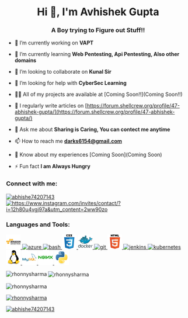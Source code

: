<h1 align="center">Hi 👋, I'm Avhishek Gupta</h1>
<h3 align="center">A Boy trying to Figure out Stuff!!</h3>


- 🔭 I’m currently working on **VAPT**

- 🌱 I’m currently learning **Web Pentesting, Api Pentesting, Also other domains**

- 👯 I’m looking to collaborate on **Kunal Sir**

- 🤝 I’m looking for help with **CyberSec Learning**

- 👨‍💻 All of my projects are available at [Coming Soon!!](Coming Soon!!)

- 📝 I regularly write articles on [https://forum.shellcrew.org/profile/47-abhishek-gupta/](https://forum.shellcrew.org/profile/47-abhishek-gupta/)

- 💬 Ask me about **Sharing is Caring, You can contect me anytime**

- 📫 How to reach me **darks6154@gmail.com**

- 📄 Know about my experiences [Coming Soon](Coming Soon)

- ⚡ Fun fact **I am Always Hungry**

<h3 align="left">Connect with me:</h3>
<p align="left">
<a href="https://twitter.com/abhishe74207143" target="blank"><img align="center" src="https://raw.githubusercontent.com/rahuldkjain/github-profile-readme-generator/master/src/images/icons/Social/twitter.svg" alt="abhishe74207143" height="30" width="40" /></a>
<a href="https://instagram.com/https://www.instagram.com/invites/contact/?i=12h80u4vgj97a&utm_content=2ww90zo" target="blank"><img align="center" src="https://raw.githubusercontent.com/rahuldkjain/github-profile-readme-generator/master/src/images/icons/Social/instagram.svg" alt="https://www.instagram.com/invites/contact/?i=12h80u4vgj97a&utm_content=2ww90zo" height="30" width="40" /></a>
</p>

<h3 align="left">Languages and Tools:</h3>
<p align="left"> <a href="https://aws.amazon.com" target="_blank" rel="noreferrer"> <img src="https://raw.githubusercontent.com/devicons/devicon/master/icons/amazonwebservices/amazonwebservices-original-wordmark.svg" alt="aws" width="40" height="40"/> </a> <a href="https://azure.microsoft.com/en-in/" target="_blank" rel="noreferrer"> <img src="https://www.vectorlogo.zone/logos/microsoft_azure/microsoft_azure-icon.svg" alt="azure" width="40" height="40"/> </a> <a href="https://www.gnu.org/software/bash/" target="_blank" rel="noreferrer"> <img src="https://www.vectorlogo.zone/logos/gnu_bash/gnu_bash-icon.svg" alt="bash" width="40" height="40"/> </a> <a href="https://www.w3schools.com/css/" target="_blank" rel="noreferrer"> <img src="https://raw.githubusercontent.com/devicons/devicon/master/icons/css3/css3-original-wordmark.svg" alt="css3" width="40" height="40"/> </a> <a href="https://www.docker.com/" target="_blank" rel="noreferrer"> <img src="https://raw.githubusercontent.com/devicons/devicon/master/icons/docker/docker-original-wordmark.svg" alt="docker" width="40" height="40"/> </a> <a href="https://git-scm.com/" target="_blank" rel="noreferrer"> <img src="https://www.vectorlogo.zone/logos/git-scm/git-scm-icon.svg" alt="git" width="40" height="40"/> </a> <a href="https://www.w3.org/html/" target="_blank" rel="noreferrer"> <img src="https://raw.githubusercontent.com/devicons/devicon/master/icons/html5/html5-original-wordmark.svg" alt="html5" width="40" height="40"/> </a> <a href="https://www.jenkins.io" target="_blank" rel="noreferrer"> <img src="https://www.vectorlogo.zone/logos/jenkins/jenkins-icon.svg" alt="jenkins" width="40" height="40"/> </a> <a href="https://kubernetes.io" target="_blank" rel="noreferrer"> <img src="https://www.vectorlogo.zone/logos/kubernetes/kubernetes-icon.svg" alt="kubernetes" width="40" height="40"/> </a> <a href="https://www.linux.org/" target="_blank" rel="noreferrer"> <img src="https://raw.githubusercontent.com/devicons/devicon/master/icons/linux/linux-original.svg" alt="linux" width="40" height="40"/> </a> <a href="https://www.mysql.com/" target="_blank" rel="noreferrer"> <img src="https://raw.githubusercontent.com/devicons/devicon/master/icons/mysql/mysql-original-wordmark.svg" alt="mysql" width="40" height="40"/> </a> <a href="https://www.nginx.com" target="_blank" rel="noreferrer"> <img src="https://raw.githubusercontent.com/devicons/devicon/master/icons/nginx/nginx-original.svg" alt="nginx" width="40" height="40"/> </a> <a href="https://www.python.org" target="_blank" rel="noreferrer"> <img src="https://raw.githubusercontent.com/devicons/devicon/master/icons/python/python-original.svg" alt="python" width="40" height="40"/> </a> </p>

<p><img align="left" src="https://github-readme-stats.vercel.app/api/top-langs?username=rhonnysharma&show_icons=true&locale=en&layout=compact" alt="rhonnysharma" /></p>

<p>&nbsp;<img align="center" src="https://github-readme-stats.vercel.app/api?username=rhonnysharma&show_icons=true&locale=en" alt="rhonnysharma" /></p>

<p><img align="center" src="https://github-readme-streak-stats.herokuapp.com/?user=rhonnysharma&" alt="rhonnysharma" /></p>
<p align="left"> <a href="https://github.com/ryo-ma/github-profile-trophy"><img src="https://github-profile-trophy.vercel.app/?username=rhonnysharma" alt="rhonnysharma" /></a> </p>

<p align="left"> <a href="https://twitter.com/abhishe74207143" target="blank"><img src="https://img.shields.io/twitter/follow/abhishe74207143?logo=twitter&style=for-the-badge" alt="abhishe74207143" /></a> </p>
